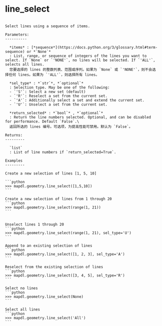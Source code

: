 # line_select

````{method} Geometry.line_select(items, sel_type='S', return_selected=False)

Select lines using a sequence of items.

Parameters:
----------

  *items* : [*sequence*](https://docs.python.org/3/glossary.html#term-sequence) or *`None`*
  : List, range, or sequence of integers of the lines you want to select. If `None` or `'NONE'`, no lines will be selected. If `'ALL'`, selects all lines.
  您要选择的 lines 的整数列表、范围或序列。如果为 `None` 或 `'NONE'`，则不会选择任何 lines。如果为 `'ALL'`，则选择所有 lines。

  *sel_type* : *`str`*, *`optional`*
  : Selection type. May be one of the following:
  - `'S'`: Select a new set (default)
  - `'R'`: Reselect a set from the current set.
  - `'A'`: Additionally select a set and extend the current set.
  - `'U'`: Unselect a set from the current set.

  *return_selected* : *`bool`* , *`optional`*
  : Return the line numbers selected. Optional, and can be disabled for performance. Default `False`.\
  返回所选的 lines 编号。可选项，为提高性能可禁用。默认为 `False`。

Returns:
---------

  `list`
  : List of line numbers if `return_selected=True`.

Examples
---------

Create a new selection of lines [1, 5, 10]

```python
>>> mapdl.geometry.line_select([1,5,10])
```

Create a new selection of lines from 1 through 20
```python
>>> mapdl.geometry.line_select(range(1, 21))
```


Unselect lines 1 through 20
```python
>>> mapdl.geometry.line_select(range(1, 21), sel_type='U')
```

Append to an existing selection of lines
```python
>>> mapdl.geometry.line_select([1, 2, 3], sel_type='A')
```

Reselect from the existing selection of lines
```python
>>> mapdl.geometry.line_select([3, 4, 5], sel_type='R')
```

Select no lines
```python
>>> mapdl.geometry.line_select(None)
```

Select all lines
```python
>>> mapdl.geometry.line_select('All')
```


````